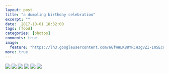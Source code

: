```yaml
---
layout: post
title: "a dumpling birthday celebration"
excerpt: ""
date:  2017-10-01 18:32:00
tags: [food]
categories: [photos]
comments: true
image:
  feature: "https://lh3.googleusercontent.com/6GfWHLK88YRCH3gvZI-1m5EcoegmA89gqetaBJob8RwAtge6YknIFMcn58zHW9MJJIDm-8jNwLVpOK3UGsl-iaMKU0u5tNdMeF_PQ66Fb_8N0odQriqCLkdZWjgFyzuN9ZJ20BNDV3DWbJH9nsdiQMo3jFeew2avDAlPyxe2rJ2H7rfbvQkHntst8WicB6VM8DKwlAmpV3RIRRN62yXVng7-kzDwuy9xv0zd-DwBw3BhEWDhcRFDafmjX_KtemoQsyuCXt96092iBnnGqklpfd5qWotUCOMCoLflf9US76iKvomtHDI6TA9BRNG7yU7Ezt8lblR_5bAdfO2tEhcDfGAoPDBvtWoIcuK30sf3O4nCXG8fAfZNe5lzH9wtafVIVCyuAWhbXubxaZmfUAMLjH1A0dueX82fGMOi69U1MpFjwseuenErd0ElriFeXbqlyKifesywNZBvXLQLoOr6sfQcgnrWBP3niHEkPprD3MCO6JXmd1dT5LpPJ6wpR52z0--auNKgj9ZOE86fCaxZORNV15xep9k1ECi-Arlzv2a-_45XsBmbb8uFABOqzIdUfAxLeMhKzqiki6FD2isRcn0OkxpsakSS7XujbOliBD-kzf7Yh6phylKDhaZ2qN9bMOnR80znTXUAx-gBq95qN7PDoiQSmyUzrsY=w1410-h942-no"
more: true
---
```

<img src="https://lh3.googleusercontent.com/zCTykKDNFt8FvgoZCyVGTClwbSZbGUoHTG6CVbhj97B2tHOPu6-sttL_0Gjb94msKHpQXIR4QiCNHQt-bkXLlrPcdp5OkaIrE8p8XpM8Ml6P_nYCyxPBkeCsCs9_68Eg4Jvnih57GFuCSvePktKlr3B-1IYZ4h4orNuIIbe-aawThqQQnJvglUG89zyfwrz4z1nYFMyUYUWvAXJHT49FjrmKmSVB0I-dzCE65JDlQ3XyQgPNiWnCpNK2vjJqWauhwS_149HxopgXSn1M3xVuRKAKxwkHTNuhkqI_bdgdACNycB_u67cWTzytE83i560cMhXTyovEsx-39gCkwIic7OxYW2OuyL8O5RnXpCGh2l-QMvo5LA251GcqAdDs8v3LM0oMUgkkJN5vaD8H_wk4Yo-SRUrZKjBEDQi50KUBYgg8MP2zQC1cYBLzRqUhQxqIiAiROVB3qDSlbxQl1ugT6f7S4f8cxID0nT5oaDU0AZJIQh2q9xyJTGUqwUrWwH7AMdNX0g4loVIXEQzMonwY77jaE0N_1yaTWDj2mKxVOU2OUXFSivlQi9MifyOW2RA00YeUETAcaxY_YoVC6s-sy6GftedVjhhScUBgaGRPPIOpC9HfT3Zsf87JtUdnFW2idW5EDftiMDdfnDFhyBBm9tcyV-7xIVEhidg=w1410-h942-no">

<img src="https://lh3.googleusercontent.com/ISFGc-gXFL4wFcfgxcgucanON5_4v7LIaCk7g-605-AFGeQNau_GoQYlEBizlP159VL2apnPXEP0qS3zLjwVSfhvGb_2XvTaN-qO9VMYwtAG1levAxzRYCnWpM91w6ni4u1VdxdOZBUJTVHVzW1MEMAyFYj8jAzei3UY_RvaLj07NvxVphEqxbdVtMBavieqCAs4YYjPy_Ds7N9KYFbJ0kGEU7CHytjnJI4akM-ThPy7qSnHhTUO51PaoJYUUuAt_yJrzWgPmD17V7PiLgrUxB0nAAspGnmo1ozKGZdViC6XH6fS4HfWcD8QDr2ezO_YSiBlSXYwOFPhEcoO6wDrs_kF8bOtuaBTlY-LAte3M9HLl4cmWZX0p2zLuPenet7dtrEcHXr9x3dZ798kZT8OrZAafZF8o_J-_qAn5KcGBm_2SzpeqxqSnne7X-S4GM1WCMNe_HZFgZLyq3njpMS_BQCdhvxrdoguzdIBrzZ1gqd8OYzIZqPpsRt03WvE3NEXtBgbiZpCiA0aSZ2xj-SmdyziPPOMaD4yuJAwgVdX5qDdRq906W0G5q2KBIjVIPFOBiHLKJ0Eoo8jW7v239tctzw3Uq0-abjid8AfRe7lspOdSDe5E8wuxzcVgK6mCcsfFhupfyH-yhjQLRvfOznD8NaSwuUsvV8grYY=w1410-h942-no">

<img src="https://lh3.googleusercontent.com/YJWyFbp4CpyRppxiLyU3uBqsdkLc_WTQ5ODJpmbSsp69lHMo0PDBnfTRwauY6oiDlmPV9CZl-et9rkkN1Llg_DhEPLXGRJAOlhkAGc8apphhGybg13HUwHHLuGm8go4n9aPZbPru-dR63qP7rKqPEGxdZnvjkHpzgZ1BBaHXflb7WTQ8EUG8Apip4IH755QkhQQGE4KVuSO724CSbdewoDlCAsDvt28YbvX26-2exk9D8UAok05S85SjRR24TcAAnsG6zR2vSut0BZDNsCuZ2v5B1VIAsel1sY9oLlltAFNa0qxQCjErC6pmgNSG7kpMT3hR_407J4Il-BQcfePME7reBlrB8sg1fb2i-V4AakfLEdqruD1R-NxUWdO-7GderygDagULk9Bkhctbr87sOnw6SKfXOYHPpsUJZlXWQ3v422npWK-oUew6DslqYvzWyavB4g5qTIbz8ZvJYm6YkBzbSwDCq-6gZGm-6k8dPCHd1JE7BduaW24J1-ErC2JYTJhcmpbaQX3nZEZyHd35Q9qei4Ck2zIpLpuLGapo_eNbl2TO4ag5X8VLh7ohMlGIaWYvR4n0nacmnZlCM6jucz6LKKHBFdEKJ-iHlTAQ_swkVvBYDu6PEQu2AN9AQB4R8RXXo2KrgCBVN7sjib6u1VrkBDOFMiabibU=w1410-h942-no"> 

<img src="https://lh3.googleusercontent.com/91ajSjxFSjrx6s8JLzDDHMTJeSvw-gjgiLf_gc1nEd3_mxOEnHSxO3omAawHInRMqx3u9zDFtae51Uzshd8sXqU8v8ITllVk2gC86ooTS4ir5W3ebGgizQUt5GpEeQHAlKNkx57Sz7mn66t0Ldz7Rj6Gng2n7L8IGJXZXi1cU4VRS3Tabgy2FRuwtZiuoRX3s0CgW8leiTxFohgUo7M60_1CPT7ynUMSGYk8D1uuGP45K8T-8QH3etnmZDXmoNJH4FnOxDYw7NiJ27XGOJOUwiKJWK9IpCwd6VEtzDRO95QefGKrxk3VjAfiUmy58egQYbmw_psh-it2yxZMb-Jx54ygcYA6BoU7crSeEpQyg1__j6vIkeVrVPWzRlO-rC4eX7R2dwDKgNP0NpDF52i70EAMDuu6-Lbva35HtKA-CctVtS66yAcEgnYRtuPKnIyV10uV2AKJsQI02iYohuvi-BL2_Y7ge57izwTZrI9oSEKrPJRu1lLmnVTjlNtaPjNqka8sOzoVP9GeLvAbh4bfpzVAIvK8YLPBKp4UwIo7wK6yXHR1bTY2upg4XiQ-6JT3W1PQPZ6gY79sBDytql0oxt1pfMaahe_N7O67fgn8QeOing9GdAgfnrwvpm7ruRQO6AXSvWMRyr4wQKoEbWrlW1BKKsggPgcah7g=w1410-h942-no">

<img src="https://lh3.googleusercontent.com/cX9S2Hlh6AUW8gNLqlfk5BsKnsJP0jilaAA6fNG1DnvSamcURSgGEBGr4xt2LY0oOksiflQTum_WxYrPeWT9Xc1k28bgWid9DHJZ-Zdi-uEK4pmOLI4mqc23teeddhDv_TzUhFE4wPG8MyVOORQuSEzCyLRacb3DC1WDSxmVr_XLL9gSJL2SHbMC9JTKGHVnKTfakWVrQY3xbpcuwh_aG3SPNW0zmY5EYoqrtYbRVQT6E1iIk70n-NrMIh5ethjw62o7H4tIW9bXorR_GiYzioxIJF-Dfl-zmwMu_DDr3p_q_yvV0HD3lg0pVpzHRL5NCtY0rlb5k-u_6U2RJJ2ZeLPol-w3jmYftT2fETAQFtBEDG7Ryuxd5l9kB0x-DL5B2EewrStvYZ9SmhdQouCBmg9soFXrRuIHG1Q4OCjwvkm3w72tTHKJGnm5d_OLBJ-lg9eZRBJGwP3DGxQvNG0iBo9VW13egC6ARAAODHYZLw1PgiPMsqvA4k0txYkgU8_GigIvUorlx2hPisrvk8NDztwpO0j3TYAqqHUZ9B0zAs7WcOo_-B9PHwaqVJ3CpnKOPLoSRY8RAG4q-hdxCkr2nE5gJcGsU-A9akS13_sqFT_iBHHSafD2mYC-poEuq8wt3KvhgdFhjz4TI8bsIpqN29A1ZwK0SB4qv2A=w1410-h942-no">

<img src="https://lh3.googleusercontent.com/0Wr-VMmEzpxdxs7dD6eDMxbJw7Qsy9loztJRfHWWCWq9GsVFgKOP6ITzKjm5PVvPeSZRLHb2W8sytT3niNGidFjNnyG3uNYZ_IB8jwSMrSCqOADFAIfuIS4wSnVUaqvxbqyk8YZrwu7oZobTkjO2Sf1Lf7Qax3lw7N2u7bwnu967jEiQN4LfAeRviGey5scvZGLWLoFK2IOXp31Ra06S3nVbTBzJE1XiiH0TuzHXeaP7qn7C7jkN85ruzULDuERffwBcWl9qdAYNFn6DhL4hoWxHdrzw0Eiy7xOPmwaqqaZCvTl4o-5D6ggEeRbeTgHJssYxgZ23zSCG7O13_TDfbIW4RDAraWLgGF0vwZpCdB2at0rd9EFLs3e8_zDtODXQLEAVnqEL-gnMS65xRfXv6BNpjHyUqBhiKDB-BpTzkDJ_5ReTjdFhjWQ2I6Y20WY9rFzh4xP_u7KR_BrEmaxRsmE3XuWxR9ccSTdh42ubplT7KpKaUjAS9qrQOX40eJNzaJV5OL3fKSLRJ-_gj4gxOadpnclWepil-VeRmSY4t6KSG550ab5zo8P9_i1cqMX5HfivYk_yrzp398FnahigAOK7K_nZRQ1m6UfANjsCTpdrLjDSS8LB4-drn-cIUaXElSx2UtFEClDWmKhgek42OX0uJDFo4bIG7tc=w1410-h942-no">

